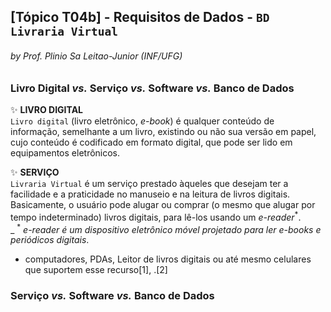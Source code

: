 ## [Tópico T04b] - Requisitos de Dados - `BD Livraria Virtual`
###### *by Prof. Plinio Sa Leitao-Junior (INF/UFG)*

### Livro Digital _vs._ Serviço _vs._ Software _vs._ Banco de Dados

:sparkles: **LIVRO DIGITAL**<br>
`Livro digital` (livro eletrônico, _e-book_) é qualquer conteúdo de informação, semelhante a um livro, existindo ou não sua versão em papel, cujo conteúdo é codificado em formato digital, que pode ser lido em equipamentos eletrônicos.

:sparkles: **SERVIÇO**<br>
`Livraria Virtual` é um serviço prestado àqueles que desejam ter a facilidade e a praticidade no manuseio e na leitura de livros digitais. Basicamente, o usuário pode alugar ou comprar (o mesmo que alugar por tempo indeterminado) livros digitais, para lê-los usando um _e-reader_<sup>\*</sup>.<br>_
<sup>\*</sup> _e-reader é um dispositivo eletrônico móvel projetado para ler e-books e periódicos digitais_.


 - computadores, PDAs, Leitor de livros digitais ou até mesmo celulares que suportem esse recurso[1], .[2]

### Serviço _vs._ Software _vs._ Banco de Dados
